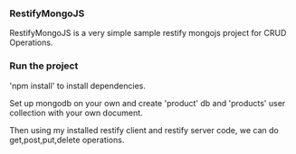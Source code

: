 ### RestifyMongoJS
RestifyMongoJS is a very simple sample restify mongojs project for CRUD Operations.

### Run the project
'npm install' to install dependencies.

Set up mongodb on your own and create 'product' db and 'products' user collection with your own document.

Then using my installed restify client and restify server code, we can do get,post,put,delete operations.


